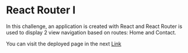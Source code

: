 # React Router I

In this challenge, an application is created with React and React Router is used to display 2 view navigation based on routes: Home and Contact.

You can visit the deployed page in the next [Link](https://mellow-toffee-f18851.netlify.app/)